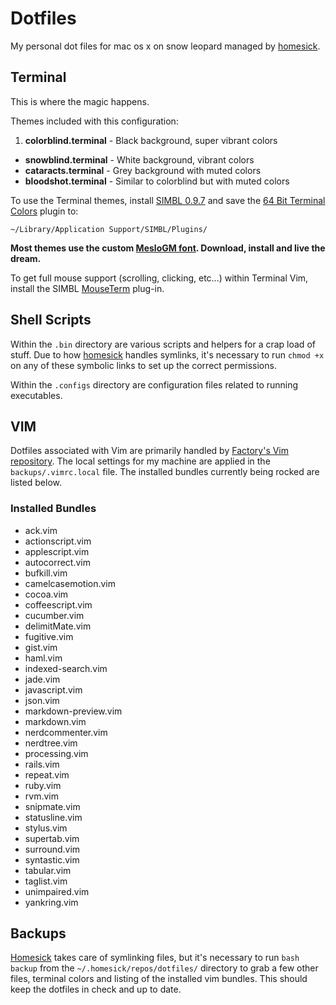 
# Dotfiles
My personal dot files for mac os x on snow leopard managed by [homesick][homesick].


## Terminal

This is where the magic happens.

Themes included with this configuration:

1. **colorblind.terminal** - Black background, super vibrant colors
- **snowblind.terminal** - White background, vibrant colors
- **cataracts.terminal** - Grey background with muted colors
- **bloodshot.terminal** - Similar to colorblind but with muted colors

To use the Terminal themes, install [SIMBL 0.9.7](http://www.culater.net/software/SIMBL/SIMBL.php) and save the [64 Bit Terminal Colors](http://github.com/timmfin/terminalcolours) plugin to:

    ~/Library/Application Support/SIMBL/Plugins/

**Most themes use the custom [MesloGM font](https://github.com/andreberg/Meslo-Font). Download, install and live the dream.**

To get full mouse support (scrolling, clicking, etc...) within Terminal Vim, install the SIMBL [MouseTerm](http://bitheap.org/mouseterm/) plug-in.


## Shell Scripts

Within the `.bin` directory are various scripts and helpers for a crap load of stuff. Due to how [homesick][homesick] handles symlinks, it's necessary to run `chmod +x` on any of these symbolic links to set up the correct permissions.

Within the `.configs` directory are configuration files related to running executables.


## VIM

Dotfiles associated with Vim are primarily handled by [Factory's Vim repository][vimfiles]. The local settings for my machine are applied in the `backups/.vimrc.local` file. The installed bundles currently being rocked are listed below.


### Installed Bundles

<!-- START -->
- ack.vim
- actionscript.vim
- applescript.vim
- autocorrect.vim
- bufkill.vim
- camelcasemotion.vim
- cocoa.vim
- coffeescript.vim
- cucumber.vim
- delimitMate.vim
- fugitive.vim
- gist.vim
- haml.vim
- indexed-search.vim
- jade.vim
- javascript.vim
- json.vim
- markdown-preview.vim
- markdown.vim
- nerdcommenter.vim
- nerdtree.vim
- processing.vim
- rails.vim
- repeat.vim
- ruby.vim
- rvm.vim
- snipmate.vim
- statusline.vim
- stylus.vim
- supertab.vim
- surround.vim
- syntastic.vim
- tabular.vim
- taglist.vim
- unimpaired.vim
- yankring.vim

<!-- END -->


## Backups

[Homesick][homesick] takes care of symlinking files, but it's necessary to run `bash backup` from the `~/.homesick/repos/dotfiles/` directory to grab a few other files, terminal colors and listing of the installed vim bundles. This should keep the dotfiles in check and up to date.

[homesick]: http://github.com/technicalpickles/homesick
[vimfiles]: https://github.com/factorylabs/vimfiles

